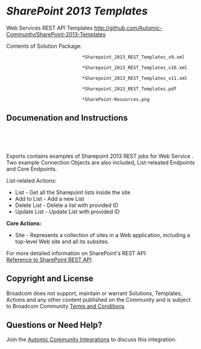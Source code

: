 *SharePoint 2013 Templates*
=============


Web Services REST API Templates
http://github.com/Automic-Community/SharePoint-2013-Templates

<!-- List of attached files -->
Contents of Solution Package:

						
								*Sharepoint_2013_REST_Templates_v9.xml
								
								*Sharepoint_2013_REST_Templates_v10.xml
								
								*Sharepoint_2013_REST_Templates_v11.xml
								
								*Sharepoint_2013_REST_Templates.pdf
								
								*SharePoint-Resources.png
								
						


Documenation and Instructions
---

<p><img style="float: right; max-width: 150px; padding-left: 20px;" src="https://4232ede8026b4f991cb1-5ae67ba1cd4fb41880d908fe138fa0c3.ssl.cf1.rackcdn.com/images/logos/logo_sharepoint_2013.png" alt="" /></p>
<p>&nbsp;</p>
<p>&nbsp;</p>
<p>Exports contains examples of Sharepoint 2013 REST jobs for Web Service . Two example Connection Objects are also included, List-releated Endpoints and Core Endpoints.</p>
<p>List-related Actions:</p>
<ul>
<li>List - Get all the Sharepoint lists inside the site</li>
<li>Add to List - Add a new List</li>
<li>Delete List - Delete a list with provided ID</li>
<li>Update List - Update List with provided ID</li>
</ul>
<p><strong> Core Actions:</strong></p>
<ul>
<li>Site - Represents a collection of sites in a Web application, including a top-level Web site and all its subsites.</li>
</ul>
<p>For more detailed information on SharePoint's REST API:<br /> <a href="http://msdn.microsoft.com/en-us/library/office/apps/jj860569.aspx#Reference">Reference to SharePoint REST API</a></p>

Copyright and License
---

Broadcom does not support, maintain or warrant Solutions, Templates, Actions and any other content published on the Community and is subject to Broadcom Community [Terms and Conditions](https://community.broadcom.com/termsandconditions)


Questions or Need Help? 
---
Join the [Automic Community Integrations](https://community.broadcom.com/communities/community-home?CommunityKey=83e49dd4-b93e-464a-a343-2bb1e51c13ec) to discuss this integration.
